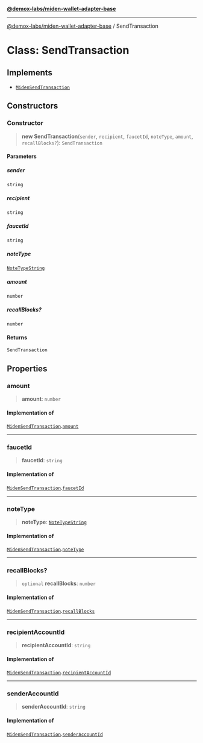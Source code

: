 [**@demox-labs/miden-wallet-adapter-base**](../README.md)

***

[@demox-labs/miden-wallet-adapter-base](../README.md) / SendTransaction

# Class: SendTransaction

## Implements

- [`MidenSendTransaction`](../interfaces/MidenSendTransaction.md)

## Constructors

### Constructor

> **new SendTransaction**(`sender`, `recipient`, `faucetId`, `noteType`, `amount`, `recallBlocks?`): `SendTransaction`

#### Parameters

##### sender

`string`

##### recipient

`string`

##### faucetId

`string`

##### noteType

[`NoteTypeString`](../type-aliases/NoteTypeString.md)

##### amount

`number`

##### recallBlocks?

`number`

#### Returns

`SendTransaction`

## Properties

### amount

> **amount**: `number`

#### Implementation of

[`MidenSendTransaction`](../interfaces/MidenSendTransaction.md).[`amount`](../interfaces/MidenSendTransaction.md#amount)

***

### faucetId

> **faucetId**: `string`

#### Implementation of

[`MidenSendTransaction`](../interfaces/MidenSendTransaction.md).[`faucetId`](../interfaces/MidenSendTransaction.md#faucetid)

***

### noteType

> **noteType**: [`NoteTypeString`](../type-aliases/NoteTypeString.md)

#### Implementation of

[`MidenSendTransaction`](../interfaces/MidenSendTransaction.md).[`noteType`](../interfaces/MidenSendTransaction.md#notetype)

***

### recallBlocks?

> `optional` **recallBlocks**: `number`

#### Implementation of

[`MidenSendTransaction`](../interfaces/MidenSendTransaction.md).[`recallBlocks`](../interfaces/MidenSendTransaction.md#recallblocks)

***

### recipientAccountId

> **recipientAccountId**: `string`

#### Implementation of

[`MidenSendTransaction`](../interfaces/MidenSendTransaction.md).[`recipientAccountId`](../interfaces/MidenSendTransaction.md#recipientaccountid)

***

### senderAccountId

> **senderAccountId**: `string`

#### Implementation of

[`MidenSendTransaction`](../interfaces/MidenSendTransaction.md).[`senderAccountId`](../interfaces/MidenSendTransaction.md#senderaccountid)
